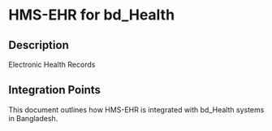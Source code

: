 # HMS-EHR for bd_Health

## Description

Electronic Health Records

## Integration Points

This document outlines how HMS-EHR is integrated with bd_Health systems in Bangladesh.
